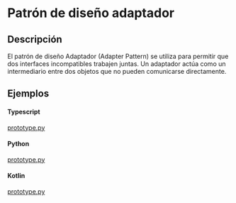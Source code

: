 # Patrón de diseño adaptador

## Descripción

El patrón de diseño Adaptador (Adapter Pattern) se utiliza para permitir que dos interfaces incompatibles trabajen juntas. Un adaptador actúa como un intermediario entre dos objetos que no pueden comunicarse directamente.

## Ejemplos

<!-- tabs:start -->

#### **Typescript**

[prototype.py](https://raw.githubusercontent.com/jeresoftx/design-patterns/main/src/structuralPatterns/adapter/adapter.ts ':include :type=code')

#### **Python**

[prototype.py](https://raw.githubusercontent.com/jeresoftx/design-patterns/main/src/structuralPatterns/adapter/adapter.py ':include :type=code')

#### **Kotlin**

[prototype.py](https://raw.githubusercontent.com/jeresoftx/design-patterns/main/src/structuralPatterns/adapter/adapter.kt ':include :type=code')

<!-- tabs:end -->

